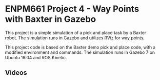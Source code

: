 # ENPM661 Project 4 - Way Points with Baxter in Gazebo

This project is a simple simulation of a pick and place task by a Baxter robot. The simulation runs in Gazebo and utilizes RViz for way points. 

This project code is based on the Baxter demo pick and place code, with a modified environment and commands. The simulation runs in Gazebo 7 on Ubuntu 16.04 and ROS Kinetic.  

## Videos
